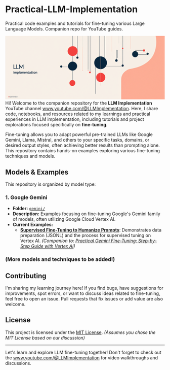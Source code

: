 # Practical-LLM-Implementation

Practical code examples and tutorials for fine-tuning various Large Language Models. Companion repo for YouTube guides.

[![LLM Implementation](./images/LLM-Implementation-Channel.png)](www.youtube.com/@LLMImplementation)
Hi! Welcome to the companion repository for the **LLM Implementation** YouTube channel www.youtube.com/@LLMImplementation. Here, I share code, notebooks, and resources related to my learnings and practical experiences in LLM implementation, including tutorials and project explorations focused specifically on **fine-tuning**.

Fine-tuning allows you to adapt powerful pre-trained LLMs like Google Gemini, Llama, Mistral, and others to your specific tasks, domains, or desired output styles, often achieving better results than prompting alone. This repository contains hands-on examples exploring various fine-tuning techniques and models.

## Models & Examples

This repository is organized by model type:

### 1. Google Gemini

* **Folder:** [`gemini/`](./gemini/)
* **Description:** Examples focusing on fine-tuning Google's Gemini family of models, often utilizing Google Cloud Vertex AI.
* **Current Examples:**
    * **[Supervised Fine-Tuning to Humanize Prompts](./gemini/supervised_humanizing_prompts/)**: Demonstrates data preparation (JSONL) and the process for supervised tuning on Vertex AI. *(Companion to: [Practical Gemini Fine-Tuning: Step-by-Step Guide with Vertex AI](https://youtu.be/MOaHlowhp8s))*

### (More models and techniques to be added!)


## Contributing

I'm sharing my learning journey here! If you find bugs, have suggestions for improvements, spot errors, or want to discuss ideas related to fine-tuning, feel free to open an issue. Pull requests that fix issues or add value are also welcome.

## License

This project is licensed under the [MIT License](./LICENSE). *(Assumes you chose the MIT License based on our discussion)*

---

Let's learn and explore LLM fine-tuning together! Don't forget to check out the www.youtube.com/@LLMImplementation for video walkthroughs and discussions.